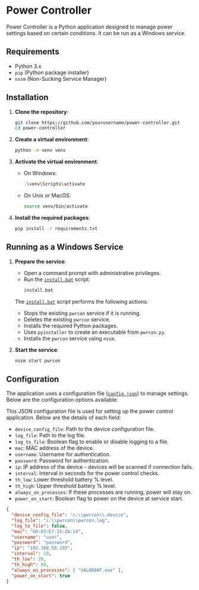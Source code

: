 # Power Controller

Power Controller is a Python application designed to manage power settings based on certain conditions. It can be run as a Windows service.

## Requirements

- Python 3.x
- `pip` (Python package installer)
- `nssm` (Non-Sucking Service Manager)

## Installation

1. **Clone the repository**:
    ```sh
    git clone https://github.com/yourusername/power-controller.git
    cd power-controller
    ```

2. **Create a virtual environment**:
    ```sh
    python -m venv venv
    ```

3. **Activate the virtual environment**:
    - On Windows:
        ```sh
        .\venv\Scripts\activate
        ```
    - On Unix or MacOS:
        ```sh
        source venv/bin/activate
        ```

4. **Install the required packages**:
    ```sh
    pip install -r requirements.txt
    ```

## Running as a Windows Service

1. **Prepare the service**:
    - Open a command prompt with administrative privileges.
    - Run the [`install.bat`](./install.bat) script:
        ```sh
        install.bat
        ```

    The [`install.bat`](c:/pwrcon/install.bat) script performs the following actions:
    - Stops the existing `pwrcon` service if it is running.
    - Deletes the existing `pwrcon` service.
    - Installs the required Python packages.
    - Uses `pyinstaller` to create an executable from `pwrcon.py`.
    - Installs the `pwrcon` service using `nssm`.

2. **Start the service**:
    ```sh
    nssm start pwrcon
    ```

## Configuration

The application uses a configuration file ([`config.json`](c:/pwrcon/config.json)) to manage settings. Below are the configuration options available:

This JSON configuration file is used for setting up the power control application. Below are the details of each field:

- `device_config_file`: Path to the device configuration file.
- `log_file`: Path to the log file.
- `log_to_file`: Boolean flag to enable or disable logging to a file.
- `mac`: MAC address of the device.
- `username`: Username for authentication.
- `password`: Password for authentication.
- `ip`: IP address of the device - devices will be scanned if connection fails.
- `interval`: Interval in seconds for the power control checks.
- `th_low`: Lower threshold battery % level.
- `th_high`: Upper threshold battery % level.
- `always_on_processes`: If these processes are running, power will stay on.
- `power_on_start`: Boolean flag to power on the device at service start.

```json
{
  "device_config_file": "c:\\pwrcon\\.device",
  "log_file": "c:\\pwrcon\\pwrcon.log",
  "log_to_file": false,
  "mac": "60:83:E7:15:2A:14",
  "username": "user",
  "password": "password",
  "ip": "192.168.50.193",
  "interval": 10,
  "th_low": 20,
  "th_high": 80,
  "always_on_processes": [ "VALORANT.exe" ],
  "power_on_start": true
}
```
